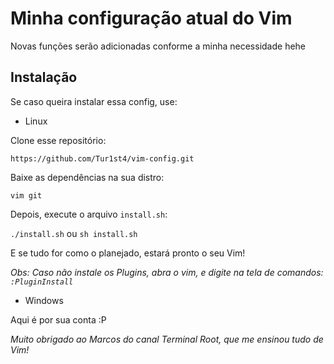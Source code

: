 # Minha configuração atual do Vim

Novas funções serão adicionadas conforme a minha necessidade hehe

## Instalação

Se caso queira instalar essa config, use:

* Linux

Clone esse repositório:

`https://github.com/Tur1st4/vim-config.git`

Baixe as dependências na sua distro:

`vim git`

Depois, execute o arquivo `install.sh`:

`./install.sh` ou `sh install.sh`

E se tudo for como o planejado, estará pronto o seu Vim!

*Obs: Caso não instale os Plugins, abra o vim, e digite na tela de comandos: `:PluginInstall`*

* Windows

Aqui é por sua conta :P

*Muito obrigado ao Marcos do canal Terminal Root, que me ensinou tudo de Vim!*
